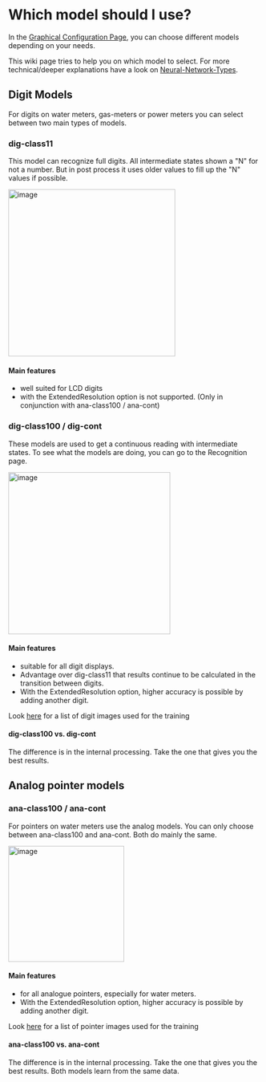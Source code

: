 # Which model should I use?

In the [Graphical Configuration Page](Graphical-configuration), you can choose different models depending on your needs.

This wiki page tries to help you on which model to select.
For more technical/deeper explanations have a look on [Neural-Network-Types](https://github.com/jomjol/AI-on-the-edge-device/wiki/Neural-Network-Types).

## Digit Models

For digits on water meters, gas-meters or power meters you can select between two main types of models.

### dig-class11

This model can recognize full digits. All intermediate states shown a "N" for not a number. But in post process it uses older values to fill up the "N" values if possible.

<img width="333" alt="image" src="https://user-images.githubusercontent.com/412645/190924459-e4023630-c6d0-4a8c-ab56-59e6c0e3ffd8.png">

#### Main features

* well suited for LCD digits
* with the ExtendedResolution option is not supported. (Only in conjunction with ana-class100 / ana-cont)


### dig-class100 / dig-cont

These models are used to get a continuous reading with intermediate states. To see what the models are doing, you can go to the Recognition page.

<img width="323" alt="image" src="https://user-images.githubusercontent.com/412645/190924335-b8b75883-7b39-4fd6-a949-49c69834fee4.png">

#### Main features

* suitable for all digit displays.
* Advantage over dig-class11 that results continue to be calculated in the transition between digits.
* With the ExtendedResolution option, higher accuracy is possible by adding another digit.

Look [here](https://jomjol.github.io/neural-network-digital-counter-readout) for a list of digit images used for the training 

#### dig-class100 vs. dig-cont
The difference is in the internal processing. Take the one that gives you the best results.

## Analog pointer models

### ana-class100 / ana-cont

For pointers on water meters use the analog models. You can only choose between ana-class100 and ana-cont. Both do mainly the same.

<img width="231" alt="image" src="https://user-images.githubusercontent.com/412645/190924487-18ed16e1-1c89-45f1-823e-305b7e78ac46.png">

#### Main features

* for all analogue pointers, especially for water meters.
* With the ExtendedResolution option, higher accuracy is possible by adding another digit.

Look [here](https://jomjol.github.io/neural-network-analog-needle-readout/) for a list of pointer images used for the training

#### ana-class100 vs. ana-cont
The difference is in the internal processing. Take the one that gives you the best results. Both models learn from the same data.